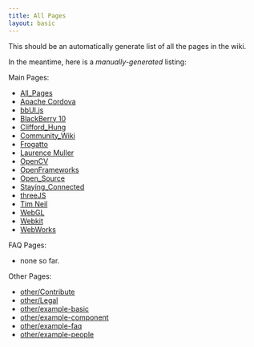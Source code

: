 ```yaml
---
title: All Pages
layout: basic
---
```


This should be an automatically generate list of all the pages in the wiki.

In the meantime, here is a _manually-generated_ listing:

Main Pages:

* [All_Pages](All_Pages.html)
* [Apache Cordova](ApacheCordova.html)
* [bbUI.js](bbUIjs.html)
* [BlackBerry 10](BlackBerry_10.html)
* [Clifford_Hung](Clifford_Hung.html)
* [Community_Wiki](Community_Wiki.html)
* [Frogatto](Frogatto.html)
* [Laurence Muller](Laurence_Muller.html)
* [OpenCV](OpenCV.html)
* [OpenFrameworks](OpenFrameworks.html)
* [Open_Source](Open_Source.html)
* [Staying_Connected](Staying_Connected.html)
* [threeJS](threeJS.html)
* [Tim Neil](Tim_Neil.html)
* [WebGL](WebGL.html)
* [Webkit](Webkit.html)
* [WebWorks](WebWorks.html)

FAQ Pages:

* none so far.

Other Pages:

* [other/Contribute](other/Contribute.html)
* [other/Legal](other/Legal.html)
* [other/example-basic](other/example-basic.html)
* [other/example-component](other/example-component.html)
* [other/example-faq](other/example-faq.html)
* [other/example-people](other/example-people.html)